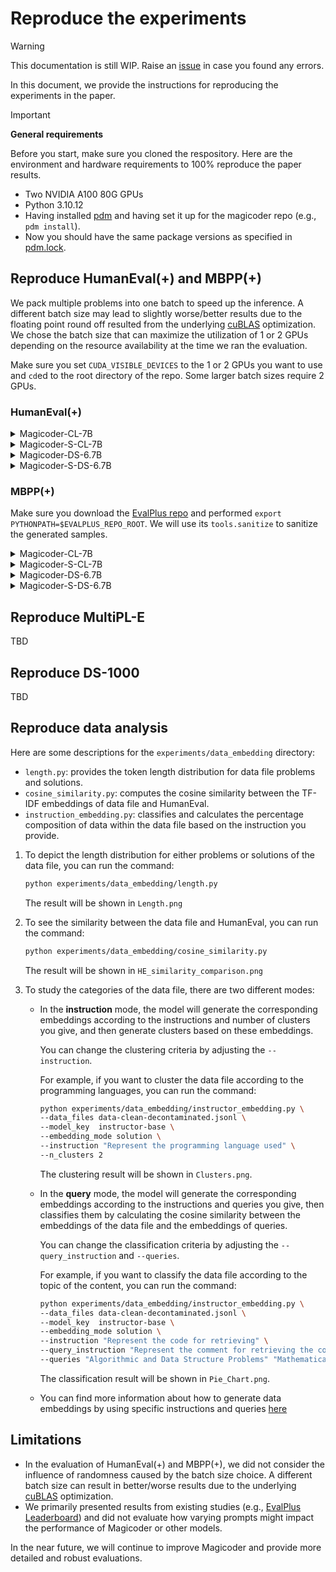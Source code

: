 # Reproduce the experiments

> [!WARNING]
> This documentation is still WIP. Raise an [issue](https://github.com/ise-uiuc/magicoder/issues) in case you found any errors.

In this document, we provide the instructions for reproducing the experiments in the paper.

> [!IMPORTANT]
> **General requirements**
>
> Before you start, make sure you cloned the respository.
> Here are the environment and hardware requirements to 100% reproduce the paper results.
>
> - Two NVIDIA A100 80G GPUs
> - Python 3.10.12
> - Having installed [pdm](https://pdm-project.org/latest/) and having set it up for the magicoder repo (e.g., `pdm install`).
> - Now you should have the same package versions as specified in [pdm.lock](/pdm.lock).

## Reproduce HumanEval(+) and MBPP(+)

We pack multiple problems into one batch to speed up the inference. A different batch size may lead to slightly worse/better results due to the floating point round off resulted from the underlying [cuBLAS](https://docs.nvidia.com/cuda/cublas/index.html) optimization. We chose the batch size that can maximize the utilization of 1 or 2 GPUs depending on the resource availability at the time we ran the evaluation.

Make sure you set `CUDA_VISIBLE_DEVICES` to the 1 or 2 GPUs you want to use and `cd`ed to the root directory of the repo. Some larger batch sizes require 2 GPUs.

### HumanEval(+)

<details>

<summary>Magicoder-CL-7B</summary>

```bash
MODEL_KEY=codellama/CodeLlama-7b-Python-hf
MODEL=ise-uiuc/Magicoder-CL-7B
DATASET=humaneval
SAVE_PATH=evalplus-$(basename $MODEL)-$DATASET.jsonl

python -m experiments.text2code \
  --model_key $MODEL_KEY \
  --model_name_or_path $MODEL \
  --save_path $SAVE_PATH \
  --dataset $DATASET \
  --temperature 0.0 \
  --top_p 1.0 \
  --max_new_tokens 512 \
  --n_problems_per_batch 16 \
  --n_samples_per_problem 1 \
  --n_batches 1

evalplus.evaluate --dataset $DATASET --samples $SAVE_PATH
# humaneval (base tests)
# pass@1: 0.604
# humaneval+ (base + extra tests)
# pass@1: 0.555
```

</details>

<details>

<summary>Magicoder-S-CL-7B</summary>

```bash
MODEL_KEY=codellama/CodeLlama-7b-Python-hf
MODEL=ise-uiuc/Magicoder-S-CL-7B
DATASET=humaneval
SAVE_PATH=evalplus-$(basename $MODEL)-$DATASET.jsonl

python -m experiments.text2code \
  --model_key $MODEL_KEY \
  --model_name_or_path $MODEL \
  --save_path $SAVE_PATH \
  --dataset $DATASET \
  --temperature 0.0 \
  --top_p 1.0 \
  --max_new_tokens 512 \
  --n_problems_per_batch 16 \
  --n_samples_per_problem 1 \
  --n_batches 1

evalplus.evaluate --dataset $DATASET --samples $SAVE_PATH
# humaneval (base tests)
# pass@1: 0.707
# humaneval+ (base + extra tests)
# pass@1: 0.665
```

</details>

<details>

<summary>Magicoder-DS-6.7B</summary>

```bash
MODEL_KEY=deepseek-ai/deepseek-coder-6.7b-base
MODEL=ise-uiuc/Magicoder-DS-6.7B
DATASET=humaneval
SAVE_PATH=evalplus-$(basename $MODEL)-$DATASET.jsonl

python -m experiments.text2code \
  --model_key $MODEL_KEY \
  --model_name_or_path $MODEL \
  --save_path $SAVE_PATH \
  --dataset $DATASET \
  --temperature 0.0 \
  --top_p 1.0 \
  --max_new_tokens 512 \
  --n_problems_per_batch 28 \
  --n_samples_per_problem 1 \
  --n_batches 1

evalplus.evaluate --dataset $DATASET --samples $SAVE_PATH
# humaneval (base tests)
# pass@1: 0.665
# humaneval+ (base + extra tests)
# pass@1: 0.604
```

</details>

<details>

<summary>Magicoder-S-DS-6.7B</summary>

```bash
MODEL_KEY=deepseek-ai/deepseek-coder-6.7b-base
MODEL=ise-uiuc/Magicoder-S-DS-6.7B
DATASET=humaneval
SAVE_PATH=evalplus-$(basename $MODEL)-$DATASET.jsonl

python -m experiments.text2code \
  --model_key $MODEL_KEY \
  --model_name_or_path $MODEL \
  --save_path $SAVE_PATH \
  --dataset $DATASET \
  --temperature 0.0 \
  --top_p 1.0 \
  --max_new_tokens 512 \
  --n_problems_per_batch 28 \
  --n_samples_per_problem 1 \
  --n_batches 1

evalplus.evaluate --dataset $DATASET --samples $SAVE_PATH
# humaneval (base tests)
# pass@1: 0.768
# humaneval+ (base + extra tests)
# pass@1: 0.707
```

</details>

### MBPP(+)

Make sure you download the [EvalPlus repo](https://github.com/evalplus/evalplus) and performed `export PYTHONPATH=$EVALPLUS_REPO_ROOT`. We will use its `tools.sanitize` to sanitize the generated samples.

<details>

<summary>Magicoder-CL-7B</summary>

```bash
MODEL_KEY=codellama/CodeLlama-7b-Python-hf
MODEL=ise-uiuc/Magicoder-CL-7B
DATASET=mbpp
SAVE_PATH=evalplus-$(basename $MODEL)-$DATASET.jsonl
SANITIZED_PATH=evalplus-$(basename $MODEL)-$DATASET-sanitized.jsonl

python -m experiments.text2code \
  --model_key $MODEL_KEY \
  --model_name_or_path $MODEL \
  --save_path $SAVE_PATH \
  --dataset $DATASET \
  --temperature 0.0 \
  --top_p 1.0 \
  --max_new_tokens 512 \
  --n_problems_per_batch 24 \
  --n_samples_per_problem 1 \
  --n_batches 1

python -m tools.sanitize --dataset $DATASET --samples $SAVE_PATH
evalplus.evaluate --dataset $DATASET --samples $SANITIZED_PATH
# mbpp (base tests)
# pass@1: 0.642
# mbpp+ (base + extra tests)
# pass@1: 0.526
```

</details>

<details>

<summary>Magicoder-S-CL-7B</summary>

```bash
MODEL_KEY=codellama/CodeLlama-7b-Python-hf
MODEL=ise-uiuc/Magicoder-S-CL-7B
DATASET=mbpp
SAVE_PATH=evalplus-$(basename $MODEL)-$DATASET.jsonl
SANITIZED_PATH=evalplus-$(basename $MODEL)-$DATASET-sanitized.jsonl

python -m experiments.text2code \
  --model_key $MODEL_KEY \
  --model_name_or_path $MODEL \
  --save_path $SAVE_PATH \
  --dataset $DATASET \
  --temperature 0.0 \
  --top_p 1.0 \
  --max_new_tokens 512 \
  --n_problems_per_batch 24 \
  --n_samples_per_problem 1 \
  --n_batches 1

python -m tools.sanitize --dataset $DATASET --samples $SAVE_PATH
evalplus.evaluate --dataset $DATASET --samples $SANITIZED_PATH
# mbpp (base tests)
# pass@1: 0.684
# mbpp+ (base + extra tests)
# pass@1: 0.566
```

</details>

<details>

<summary>Magicoder-DS-6.7B</summary>

```bash
MODEL_KEY=deepseek-ai/deepseek-coder-6.7b-base
MODEL=ise-uiuc/Magicoder-DS-6.7B
DATASET=mbpp
SAVE_PATH=evalplus-$(basename $MODEL)-$DATASET.jsonl
SANITIZED_PATH=evalplus-$(basename $MODEL)-$DATASET-sanitized.jsonl

python -m experiments.text2code \
  --model_key $MODEL_KEY \
  --model_name_or_path $MODEL \
  --save_path $SAVE_PATH \
  --dataset $DATASET \
  --temperature 0.0 \
  --top_p 1.0 \
  --max_new_tokens 512 \
  --n_problems_per_batch 24 \
  --n_samples_per_problem 1 \
  --n_batches 1

python -m tools.sanitize --dataset $DATASET --samples $SAVE_PATH
evalplus.evaluate --dataset $DATASET --samples $SANITIZED_PATH
# mbpp (base tests)
# pass@1: 0.754
# mbpp+ (base + extra tests)
# pass@1: 0.619
```

</details>

<details>

<summary>Magicoder-S-DS-6.7B</summary>

```bash
MODEL_KEY=deepseek-ai/deepseek-coder-6.7b-base
MODEL=ise-uiuc/Magicoder-S-DS-6.7B
DATASET=mbpp
SAVE_PATH=evalplus-$(basename $MODEL)-$DATASET.jsonl
SANITIZED_PATH=evalplus-$(basename $MODEL)-$DATASET-sanitized.jsonl

python -m experiments.text2code \
  --model_key $MODEL_KEY \
  --model_name_or_path $MODEL \
  --save_path $SAVE_PATH \
  --dataset $DATASET \
  --temperature 0.0 \
  --top_p 1.0 \
  --max_new_tokens 512 \
  --n_problems_per_batch 24 \
  --n_samples_per_problem 1 \
  --n_batches 1

python -m tools.sanitize --dataset $DATASET --samples $SAVE_PATH
evalplus.evaluate --dataset $DATASET --samples $SANITIZED_PATH
# mbpp (base tests)
# pass@1: 0.757
# mbpp+ (base + extra tests)
# pass@1: 0.644
```

</details>

## Reproduce MultiPL-E

TBD

## Reproduce DS-1000

TBD

## Reproduce data analysis

Here are some descriptions for the `experiments/data_embedding` directory:

- `length.py`: provides the token length distribution for data file problems and solutions.
- `cosine_similarity.py`: computes the cosine similarity between the TF-IDF embeddings of data file and HumanEval.
- `instruction_embedding.py`:  classifies and calculates the percentage composition of data within the data file based on the instruction you provide.

1. To depict the length distribution for either problems or solutions of the data file, you can run the command:

    ```bash
    python experiments/data_embedding/length.py 
    ```

    The result will be shown in `Length.png`

2. To see the similarity between the data file and HumanEval, you can run the command:

    ```bash
    python experiments/data_embedding/cosine_similarity.py
    ```

    The result will be shown in `HE_similarity_comparison.png`

3. To study the categories of the data file, there are two different modes:
    - In the **instruction** mode, the model will generate the corresponding embeddings according to the instructions and number of clusters you give, and then generate clusters based on these embeddings.

      You can change the clustering criteria by adjusting the `--instruction`.

      For example, if you want to cluster the data file according to the programming languages, you can run the command:

      ```bash
      python experiments/data_embedding/instructor_embedding.py \
      --data_files data-clean-decontaminated.jsonl \
      --model_key  instructor-base \
      --embedding_mode solution \
      --instruction "Represent the programming language used" \
      --n_clusters 2
      ```

      The clustering result will be shown in  `Clusters.png`.

    - In the **query** mode,  the model will generate the corresponding embeddings according to the instructions and queries you give,  then classifies them by calculating the cosine similarity between the embeddings of the data file and the embeddings of queries.

      You can change the classification criteria by adjusting the `--query_instruction` and `--queries`.

      For example, if you want to classify the data file according to the topic of the content, you can run the command:

      ```bash
      python experiments/data_embedding/instructor_embedding.py \
      --data_files data-clean-decontaminated.jsonl \
      --model_key  instructor-base \
      --embedding_mode solution \
      --instruction "Represent the code for retrieving" \
      --query_instruction "Represent the comment for retrieving the corresponding code" \
      --queries "Algorithmic and Data Structure Problems" "Mathematical and Computational Problems" "Database and SQL Problems" "System Design and Architecture Problems" "Security and Cryptography Problems" "Performance Optimization Problems" "Web Problems" "Domain Specific Problems" "User Interface and Application Design Problems" "Data Science and Machine Learning Problems" 
      ```

       The classification result will be shown in  `Pie_Chart.png`.
    - You can find more information about how to generate data embeddings by using specific instructions and queries [here](https://arxiv.org/pdf/2212.09741.pdf)

## Limitations

- In the evaluation of HumanEval(+) and MBPP(+), we did not consider the influence of randomness caused by the batch size choice. A different batch size can result in better/worse results due to the underlying [cuBLAS](https://docs.nvidia.com/cuda/cublas/index.html) optimization.
- We primarily presented results from existing studies (e.g., [EvalPlus Leaderboard](https://evalplus.github.io)) and did not evaluate how varying prompts might impact the performance of Magicoder or other models.

In the near future, we will continue to improve Magicoder and provide more detailed and robust evaluations.
